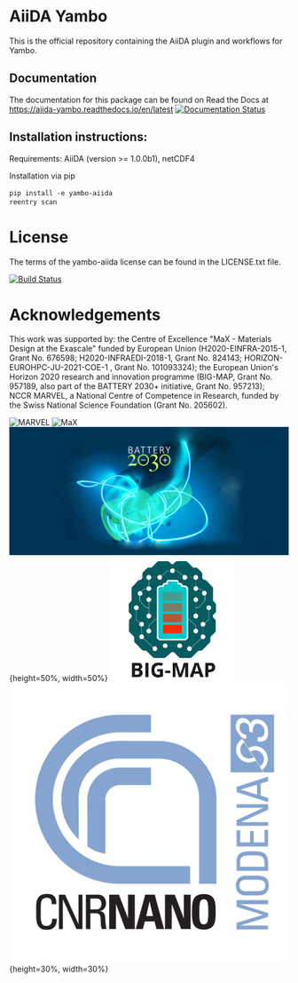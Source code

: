 # AiiDA Yambo  

This is the official repository containing the AiiDA plugin and workflows for Yambo.

## Documentation

The documentation for this package can be found on Read the Docs at https://aiida-yambo.readthedocs.io/en/latest
[![Documentation Status](https://readthedocs.org/projects/aiida-yambo/badge/?version=latest)](https://aiida-yambo.readthedocs.io/en/master/?badge=master)

## Installation instructions:

Requirements: AiiDA (version >= 1.0.0b1), netCDF4

Installation via pip

```
pip install -e yambo-aiida
reentry scan
```

# License  
The terms of the yambo-aiida license can be found in the LICENSE.txt file.

[![Build Status](https://travis-ci.org/yambo-code/yambo-aiida.svg?branch=master)](https://travis-ci.org/yambo-code/yambo-aiida)

# Acknowledgements

This work was supported by: the Centre of Excellence "MaX - Materials Design at the Exascale" funded by European Union 
(H2020-EINFRA-2015-1, Grant No. 676598; H2020-INFRAEDI-2018-1, Grant No. 824143; HORIZON-EUROHPC-JU-2021-COE-1 , 
Grant No. 101093324); the European Union's Horizon 2020 research and innovation programme 
(BIG-MAP, Grant No. 957189, also part of the BATTERY 2030+ initiative, Grant No. 957213); 
NCCR MARVEL, a National Centre of Competence in Research, funded by the Swiss National Science 
Foundation (Grant No. 205602).


![MARVEL](miscellaneous/logos/MARVEL.png) ![MaX](miscellaneous/logos/MaX.png)
![battery2030](miscellaneous/logos/Battery2030.png){height=50%, width=50%} ![bigmap](miscellaneous/logos/bigmap_logo.png)
![cnr](miscellaneous/logos/s3center.png){height=30%, width=30%}